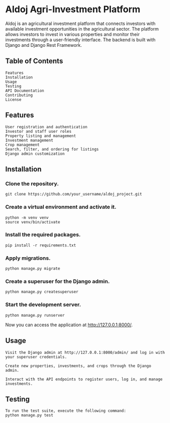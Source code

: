 # Aldoj Agri-Investment Platform

Aldoj is an agricultural investment platform that connects investors with available investment opportunities in the agricultural sector. The platform allows investors to invest in various properties and monitor their investments through a user-friendly interface. The backend is built with Django and Django Rest Framework.

## Table of Contents

    Features
    Installation
    Usage
    Testing
    API Documentation
    Contributing
    License

## Features

    User registration and authentication
    Investor and staff user roles
    Property listing and management
    Investment management
    Crop management
    Search, filter, and ordering for listings
    Django admin customization

## Installation

### Clone the repository.
    git clone https://github.com/your_username/aldoj_project.git

### Create a virtual environment and activate it.
    python -m venv venv
    source venv/bin/activate

### Install the required packages.
    pip install -r requirements.txt

### Apply migrations.
    python manage.py migrate

### Create a superuser for the Django admin.
    python manage.py createsuperuser

### Start the development server.
    python manage.py runserver

Now you can access the application at http://127.0.0.1:8000/.

## Usage
    Visit the Django admin at http://127.0.0.1:8000/admin/ and log in with your superuser credentials.

    Create new properties, investments, and crops through the Django admin.

    Interact with the API endpoints to register users, log in, and manage investments.

## Testing
    To run the test suite, execute the following command:
    python manage.py test

